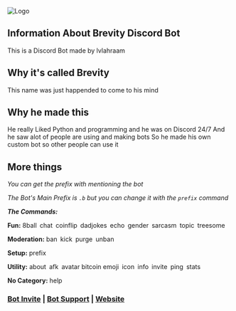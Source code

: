 ![Logo](https://i.postimg.cc/SQ2ZzSjg/MainLogo.webp)
## Information About Brevity Discord Bot
This is a Discord Bot made by lvlahraam

## Why it's called Brevity
This name was just happended to come to his mind

## Why he made this
He really Liked Python and programming and he was on Discord 24/7
And he saw alot of people are using and making bots
So he made his own custom bot so other people can use it

## More things
*You can get the prefix with mentioning the bot*

*The Bot's Main Prefix is `.b` but you can change it with the `prefix` command*

***The Commands:***

**Fun:**
8ball chat coinflip dadjokes echo gender sarcasm topic treesome

**Moderation:**
ban kick purge unban

**Setup:**
prefix

**Utility:**
about afk avatar bitcoin emoji icon info invite ping stats

**No Category:**
help

### [Bot Invite](https://dsc.gg/brevity-bot) | [Bot Support](https://dsc.gg/brevity-support) | [Website](https://lvlahraam.gitbook.io/brevity-bot)
